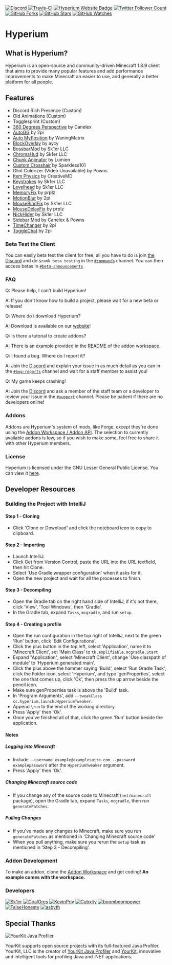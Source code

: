 [ ![Discord](https://canary.discordapp.com/api/guilds/411619823445999637/widget.png) ](https://discord.gg/sk1er)
[ ![Travis-CI](https://travis-ci.org/HyperiumClient/Hyperium.svg?branch=master)](https://travis-ci.org/HyperiumClient/Hyperium)
[ ![Hyperium Website Badge](https://img.shields.io/badge/visit%20our-website-red.svg)](https://hyperium.cc)
[ ![Twitter Follower Count](https://img.shields.io/twitter/follow/HyperiumClient.svg?label=Follow&style=social)](https://twitter.com/HyperiumClient)
[ ![GitHub Forks](https://img.shields.io/github/forks/HyperiumClient/Hyperium.svg?style=social&label=Fork&maxAge=2592000)](https://github.com/HyperiumClient/Hyperium/network)
[ ![GitHub Stars](https://img.shields.io/github/stars/HyperiumClient/Hyperium.svg?style=social&label=Star&maxAge=2592000)](https://github.com/HyperiumClient/Hyperium/stargazers)
[ ![GitHub Watches](https://img.shields.io/github/watchers/HyperiumClient/Hyperium.svg?style=social&label=Watch&maxAge=2592000)](https://github.com/HyperiumClient/Hyperium/watchers)  

# Hyperium #  

## What is Hyperium? ##
Hyperium is an open-source and community-driven Minecraft 1.8.9 client that aims to provide many popular features and add performance improvements to make Minecraft an easier to use, and generally a better platform for all people.

## Features ##
- Discord Rich Presence (Custom)
- Old Animations (Custom)
- Togglesprint (Custom)
- [360 Degrees Perspective](https://www.youtube.com/watch?v=7FdMMpzNdUk) by Canelex
- [AutoGG](https://2pi.pw/mods/autogg) by 2pi
- [Auto MyPosition](https://hypixel.net/threads/forge-1-8-9-auto-myposition-mod-a-mod-which-does-myposition-before-every-game.1983543/) by WaningMatrix
- [BlockOverlay](https://aycy.github.io/) by aycy
- [BossbarMod](https://www.youtube.com/watch?v=tigBu2OyZ4I) by Sk1er LLC
- [ChromaHud](https://sk1er.club/mods/tayber50k) by Sk1er LLC
- [Chunk Animator](https://www.curseforge.com/minecraft/mc-mods/chunk-animator) by Lumien
- [Custom Crosshair](https://www.curseforge.com/minecraft/mc-mods/custom-crosshair-mod) by Sparkless101
- Glint Colorizer (Video Unavailable) by Powns
- [Item Physics](https://www.curseforge.com/minecraft/mc-mods/itemphysic) by CreativeMD
- [Keystrokes](https://sk1er.club/mods/keystrokesmod) by Sk1er LLC
- [Levelhead](https://sk1er.club/mods/level_head) by Sk1er LLC
- [MemoryFix](https://prplz.io/memoryfix/) by prplz
- [MotionBlur](https://2pi.pw/mods/motionblur) by 2pi
- [MouseBindFix](https://sk1er.club/mods/mousebindfix) by Sk1er LLC
- [MouseDelayFix](https://prplz.io/mousedelayfix/) by prplz
- [NickHider](https://sk1er.club/mods/nick_hider) by Sk1er LLC
- [Sidebar Mod](https://www.youtube.com/watch?v=cn9VvT43yRs) by Canelex & Powns
- [TimeChanger](https://2pi.pw/mods/timechanger) by 2pi
- [ToggleChat](https://2pi.pw/mods/togglechat) by 2pi

### Beta Test the Client ###  
You can easily beta test the client for free, all you have to do is join [the Discord](https://discord.gg/sk1er) and do `$rank beta testing` in the [`#commands`](https://discordapp.com/channels/411619823445999637/411620555960352787) channel. You can then access betas in [`#beta-announcements`](https://discordapp.com/channels/411619823445999637/595634170336641045)

### FAQ ###  
Q: Please help, I can't build Hyperium!

A: If you don't know how to build a project, please wait for a new beta or release! 

Q: Where do i download Hyperium?

A: Download is available on our [website](https://hyperium.cc/downloads)!

Q: Is there a tutorial to create addons?

A: There is an example provided in the [README](https://github.com/HyperiumClient/Addon-Workspace/blob/master/README.md) of the addon workspace.

Q: I found a bug. Where do I report it?

A: Join the [Discord](https://discord.gg/sk1er) and explain your issue in as much detail as you can in the [`#bug-reports`](https://discordapp.com/channels/411619823445999637/429311217862180867) channel and wait for a staff member to assist you!

Q: My game keeps crashing!

A: Join the [Discord](https://discord.gg/sk1er) and ask a member of the staff team or a developer to review your issue in the [`#support`](https://discordapp.com/channels/411619823445999637/412310617442091008) channel. Please be patient if there are no developers online!

### Addons ###
Addons are Hyperium's system of mods, like Forge, except they're done using the [Addon Workspace / Addon API](https://github.com/HyperiumClient/Addon-Workspace/). The selection to currently available addons is low, so if you wish to make some, feel free to share it with other Hyperium members.

### License ###  
Hyperium is licensed under the GNU Lesser General Public License. You can view it [here](./LICENSE).

## Developer Resources ##
	
### Building the Project with IntelliJ ###

#### Step 1 - Cloning
- Click 'Clone or Download' and click the noteboard icon to copy to clipboard.

#### Step 2 - Importing
- Launch IntelliJ.
- Click Get from Version Control, paste the URL into the URL textfield, then hit Clone.
- Select 'Use Gradle wrapper configuration' when it asks for it.
- Open the new project and wait for all the processes to finish.

#### Step 3 - Decompiling
- Open the Gradle tab on the right hand side of IntelliJ, if it's not there, click 'View', 'Tool Windows', then 'Gradle'.
- In the Gradle tab, expand `Tasks`, `mcgradle`, and run `setup`.

#### Step 4 - Creating a profile
- Open the run configuration in the top right of IntelliJ, next to the green 'Run' button, click 'Edit Configurations'.
- Click the plus button in the top left, select 'Application', name it to 'Minecraft Client', set 'Main Class' to `tk.amplifiable.mcgradle.Start`
- Expand "Application", select 'Minecraft Client', change 'Use classpath of module' to 'Hyperium.generated.main'.
- Click the plus above the hammer saying 'Build', select 'Run Gradle Task', click the Folder icon, select 'Hyperium',
and type 'genProperties', select the one that comes up, click 'Ok', then press the up arrow beside the pencil icon.
- Make sure genProperties task is above the 'Build' task.
- In 'Program Arguments', add `--tweakClass cc.hyperium.launch.HyperiumTweaker`.
- Append `\run` to the end of the working directory.
- Press 'Apply' then 'Ok'.
- Once you've finished all of that, click the green 'Run' button beside the application.

#### Notes
##### Logging into Minecraft
- Include `--username example@examplesuite.com --password examplepassword` after the `HyperiumTweaker` argument.
- Press 'Apply' then 'Ok'.

##### Changing Minecraft source code
- If you change any of the source code to Minecraft (`net/minecraft` package), open the Gradle tab, expand `Tasks`, `mcgradle`, then run `generatePatches`.

##### Pulling Changes
- If you've made any changes to Minecraft, make sure you run `generatePatches` as mentioned in 'Changing Minecraft source code'
- When you pull anything, make sure you rerun the `setup` task as mentioned in 'Step 3 - Decompiling'.

### Addon Development ###
To make an addon, clone the [Addon Workspace](https://github.com/HyperiumClient/Addon-Workspace) and get coding!
**An example comes with the workspace.**

### Developers ###
[![Sk1er](https://avatars1.githubusercontent.com/u/18709703?s=128&v=4)](https://github.com/Sk1er)
[![CoalOres](https://avatars0.githubusercontent.com/u/12765568?s=128&v=4)](https://github.com/CoalCoding)
[![KevinPriv](https://avatars3.githubusercontent.com/u/31252471?s=128&v=4)](https://github.com/KevinPriv)
[![Cubxity](https://avatars1.githubusercontent.com/u/27609129?s=128&v=4)](https://github.com/Cubxity)
[![boomboompower](https://avatars1.githubusercontent.com/u/12974350?s=128&v=4)](https://github.com/boomboompower)
[![FalseHonesty](https://avatars2.githubusercontent.com/u/20765494?s=128&v=4)](https://github.com/FalseHonesty)
[![asbyth](https://avatars1.githubusercontent.com/u/36578995?s=128&v=4)](https://github.com/asbyth)

## Special Thanks ##
[![YourKit Java Profiler](https://www.yourkit.com/images/yklogo.png)](https://www.yourkit.com/java/profiler/)

YourKit supports open source projects with its full-featured Java Profiler.
YourKit, LLC is the creator of [YourKit Java Profiler](https://www.yourkit.com/java/profiler/)
and [YourKit](https://www.yourkit.com/.net/profiler/), innovative and intelligent tools for profiling Java and .NET applications.
